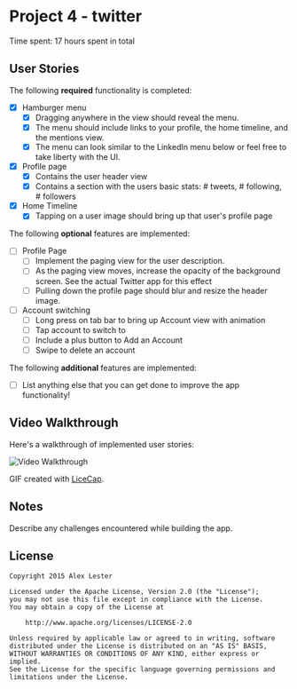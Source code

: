 # Project 4 - twitter

Time spent: 17 hours spent in total

## User Stories

The following **required** functionality is completed:

- [X] Hamburger menu
   - [X] Dragging anywhere in the view should reveal the menu.
   - [X] The menu should include links to your profile, the home timeline, and the mentions view.
   - [X] The menu can look similar to the LinkedIn menu below or feel free to take liberty with the UI.
- [X] Profile page
   - [X] Contains the user header view
   - [X] Contains a section with the users basic stats: # tweets, # following, # followers
- [X] Home Timeline
   - [X] Tapping on a user image should bring up that user's profile page

The following **optional** features are implemented:

- [ ] Profile Page
   - [ ] Implement the paging view for the user description.
   - [ ] As the paging view moves, increase the opacity of the background screen. See the actual Twitter app for this effect
   - [ ] Pulling down the profile page should blur and resize the header image.
- [ ] Account switching
   - [ ] Long press on tab bar to bring up Account view with animation
   - [ ] Tap account to switch to
   - [ ] Include a plus button to Add an Account
   - [ ] Swipe to delete an account

The following **additional** features are implemented:

- [ ] List anything else that you can get done to improve the app functionality!

## Video Walkthrough

Here's a walkthrough of implemented user stories:

<img src='http://i.imgur.com/link/to/your/gif/file.gif' title='Video Walkthrough' width='' alt='Video Walkthrough' />

GIF created with [LiceCap](http://www.cockos.com/licecap/).

## Notes

Describe any challenges encountered while building the app.

## License

    Copyright 2015 Alex Lester

    Licensed under the Apache License, Version 2.0 (the "License");
    you may not use this file except in compliance with the License.
    You may obtain a copy of the License at

        http://www.apache.org/licenses/LICENSE-2.0

    Unless required by applicable law or agreed to in writing, software
    distributed under the License is distributed on an "AS IS" BASIS,
    WITHOUT WARRANTIES OR CONDITIONS OF ANY KIND, either express or implied.
    See the License for the specific language governing permissions and
    limitations under the License.
